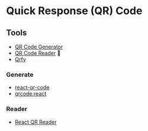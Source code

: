 # Quick Response (QR) Code

<!--
https://github.com/latentcat/qrbtf
-->

<!--
https://chart.googleapis.com/chart?cht=qr&chs=120x120&chld=L|0&chl=https://web3.bio/${path}
-->

## Tools

- [QR Code Generator](https://goqr.me)
- [QR Code Reader](/qr-code-reader.md) 🌟
- [Qrfy](https://qrfy.com)

### Generate

- [react-qr-code](https://github.com/rosskhanas/react-qr-code)
- [qrcode.react](https://github.com/zpao/qrcode.react)

### Reader

- [React QR Reader](https://github.com/JodusNodus/react-qr-reader)

<!--
https://revolut.com/qr-code-link?link=https%3A%2F%2Frevolut.onelink.me%2FE528%2Fqelwql6k
-->
